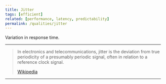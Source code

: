 ```yaml
---
title: Jitter
tags: [efficient]
related: [performance, latency, predictability]
permalink: /qualities/jitter
---
```


Variation in response time.

<hr>

>In electronics and telecommunications, jitter is the deviation from true periodicity of a presumably periodic signal, often in relation to a reference clock signal.
>
>[Wikipedia](https://en.wikipedia.org/wiki/Jitter)

<hr>


